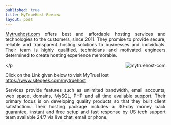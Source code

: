 ```yaml
---
published: true
title: MyTrueHost Review
layout: post
---
```

<p style="text-align: justify;fontWeight:bold;"><a href="https://www.sitegeek.com/mytruehost" target="_blank" title="Mytruehost.com">Mytruehost.com</a> offers best and affordable hosting services and technologies to the customers, since 2011. They promise to provide secure, reliable and transparent hosting solutions to businesses and individuals. Their team is highly qualified, technicians and motivated engineers determined to create hosting experience memorable.

<a href="https://www.sitegeek.com/mytruehost" target="_blank"><img src="https://ananovareviews.files.wordpress.com/2016/09/mytruehost-com.jpg" alt="mytruehost-com"  align="right"></a></p

<p>Click on the Link given below to visit MyTrueHost
<a href="https://www.sitegeek.com/mytruehost" target="_blank">https://www.sitegeek.com/mytruehost</a></p>

<p style="text-align: justify;">Services provide features such as unlimited bandwidth, email accounts, web space, domains, MySQL, PHP and all time available support.  Their primary focus is on developing quality products so that they built client satisfaction. Their hosting package includes a 30-day money back guarantee, instant and free setup and fast response by US tech support team available 24/7 via live chat, email or phone.</p>